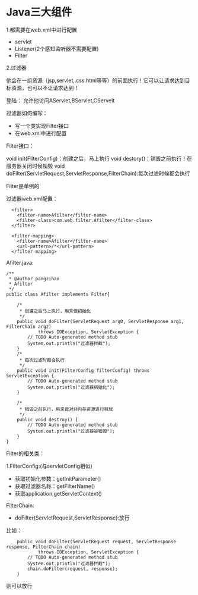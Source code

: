 # Java三大组件

1.都需要在web.xml中进行配置

- servlet
- Listener(2个感知监听器不需要配置)
- Filter

2.过滤器

他会在一组资源（jsp,servlet,.css.html等等）的前面执行！它可以让请求达到目标资源，也可以不让请求达到！

登陆：
允许他访问AServlet,BServlet,CServelt

过滤器如何编写：
- 写一个类实现Filter接口
- 在web.xml中进行配置

Filter接口：

void init(FilterConfig)：创建之后，马上执行
void destory()：销毁之前执行！在服务器关闭时候销毁
void doFilter(ServletRequest,ServletResponse,FilterChain):每次过滤时候都会执行

Filter是单例的

过滤器web.xml配置：

```
  <filter>
  	<filter-name>Afilter</filter-name>
  	<filter-class>com.web.filter.Afilter</filter-class>
  </filter>
  
  <filter-mapping>
 	<filter-name>Afilter</filter-name>
 	<url-pattern>/*</url-pattern>
  </filter-mapping>
```

Afilter.java:

```
/**
 * @author pangzihao
 * Afilter
 */
public class Afilter implements Filter{

	/*
	 * 创建之后马上执行，用来做初始化
	 */
	public void doFilter(ServletRequest arg0, ServletResponse arg1, FilterChain arg2)
			throws IOException, ServletException {
		// TODO Auto-generated method stub
		System.out.println("过滤器拦截");
	}
	/*
	 * 每次过滤时都会执行
	 */
	public void init(FilterConfig filterConfig) throws ServletException {
		// TODO Auto-generated method stub
		System.out.println("过滤器初始化");
	}
	
	/*
	 * 销毁之前执行，用来做对非内存资源进行释放
	 */
	public void destroy() {
		// TODO Auto-generated method stub
		System.out.println("过滤器被销毁");
	}
}

```

Filter的相关类：

1.FilterConfig:(与servletConfig相似)

- 获取初始化参数：getInitParameter()
- 获取过滤器名称：getFilterName()
- 获取application:getServletContext()

FilterChain:
- doFilter(ServletRequest,ServletResponse):放行

比如：

```
	public void doFilter(ServletRequest request, ServletResponse response, FilterChain chain)
			throws IOException, ServletException {
		// TODO Auto-generated method stub
		System.out.println("过滤器拦截");
		chain.doFilter(request, response);
	}
```

则可以放行